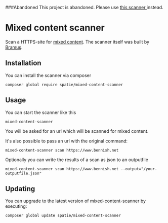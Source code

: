###Abandoned
This project is abandoned. Please use [this scanner ](https://github.com/bramus/mixed-content-scan) instead.


Mixed content scanner
=====================

Scan a HTTPS-site for [mixed content](https://developer.mozilla.org/en-US/docs/Security/MixedContent). The scanner itself was built by [Bramus](https://github.com/bramus/mixed-content-scan).

Installation
---
You can install the scanner via composer

```
composer global require spatie/mixed-content-scanner
```

Usage
---
You can start the scanner like this

```
mixed-content-scanner
```

You will be asked for an url which will be scanned for mixed content.

It's also possible to pass an url with the original command:

```
mixed-content-scanner scan https://www.bennish.net
```

Optionally you can write the results of a scan as json to an outputfile

```
mixed-content-scanner scan https://www.bennish.net --output="/your-outputfile.json"
```


Updating
---
You can upgrade to the latest version of mixed-content-scanner by executing:
```
composer global update spatie/mixed-content-scanner
```




